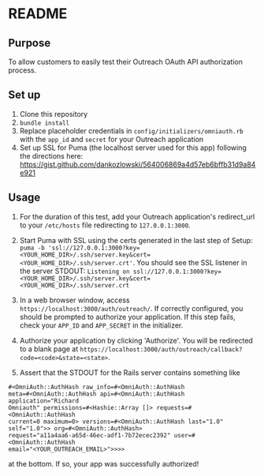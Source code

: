 # README

## Purpose

To allow customers to easily test their Outreach OAuth API authorization
process.

## Set up

1. Clone this repository
1. `bundle install`
1. Replace placeholder credentials in `config/initializers/omniauth.rb`
   with the `app_id` and `secret` for your Outreach application
1. Set up SSL for Puma (the localhost server used for this app)
   following the directions here:
https://gist.github.com/dankozlowski/564006869a4d57eb6bffb31d9a84e921

## Usage

1. For the duration of this test, add your Outreach application's
   redirect_url to your `/etc/hosts` file redirecting to `127.0.0.1:3000`.
1. Start Puma with SSL using the certs generated in the last step of
   Setup: `puma -b
'ssl://127.0.0.1:3000?key=<YOUR_HOME_DIR>/.ssh/server.key&cert=<YOUR_HOME_DIR>/.ssh/server.crt'`.  You should see the SSL listener in the server STDOUT: `Listening on
    ssl://127.0.0.1:3000?key=<YOUR_HOME_DIR>/.ssh/server.key&cert=<YOUR_HOME_DIR>/.ssh/server.crt`

1. In a web browser window, access
   `https://localhost:3000/auth/outreach/`.  If correctly configured,
you should be prompted to authorize your application.  If this step fails, check your `APP_ID` and `APP_SECRET` in the initializer.
1. Authorize your application by clicking 'Authorize'.  You will be
   redirected to a blank page at
`https://localhost:3000/auth/outreach/callback?code=<code>&state=<state>`.
1. Assert that the STDOUT for the Rails server contains something like

```
#<OmniAuth::AuthHash raw_info=#<OmniAuth::AuthHash
meta=#<OmniAuth::AuthHash api=#<OmniAuth::AuthHash application="Richard
Omniauth" permissions=#<Hashie::Array []> requests=#<OmniAuth::AuthHash
current=0 maximum=0> versions=#<OmniAuth::AuthHash last="1.0"
self="1.0">> org=#<OmniAuth::AuthHash>
request="a11a4aa6-a65d-46ec-adf1-7b72ecec2392" user=#<OmniAuth::AuthHash
email="<YOUR_OUTREACH_EMAIL>">>>>
```

at the bottom.  If so, your app was successfully authorized!

